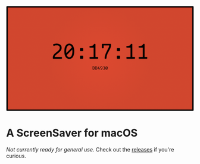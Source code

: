 ![A screenshot of the ColorClock Screensaver](./screenshot.png)

# A ScreenSaver for macOS

_Not currently ready for general use._ Check out the [releases](https://github.com/edwardloveall/ColorClockSaver/releases) if you're curious.

